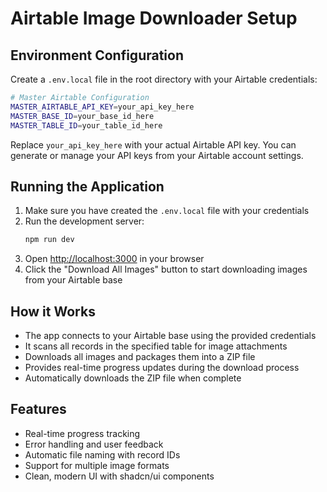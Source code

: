 # Airtable Image Downloader Setup

## Environment Configuration

Create a `.env.local` file in the root directory with your Airtable credentials:

```bash
# Master Airtable Configuration
MASTER_AIRTABLE_API_KEY=your_api_key_here
MASTER_BASE_ID=your_base_id_here
MASTER_TABLE_ID=your_table_id_here
```

Replace `your_api_key_here` with your actual Airtable API key. You can generate or manage your API keys from your Airtable account settings.

## Running the Application

1. Make sure you have created the `.env.local` file with your credentials
2. Run the development server:
   ```bash
   npm run dev
   ```
3. Open [http://localhost:3000](http://localhost:3000) in your browser
4. Click the "Download All Images" button to start downloading images from your Airtable base

## How it Works

- The app connects to your Airtable base using the provided credentials
- It scans all records in the specified table for image attachments
- Downloads all images and packages them into a ZIP file
- Provides real-time progress updates during the download process
- Automatically downloads the ZIP file when complete

## Features

- Real-time progress tracking
- Error handling and user feedback
- Automatic file naming with record IDs
- Support for multiple image formats
- Clean, modern UI with shadcn/ui components
